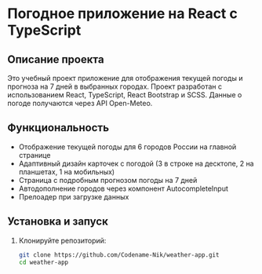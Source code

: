 # Погодное приложение на React с TypeScript

## Описание проекта

Это учебный проект приложение для отображения текущей погоды и прогноза на 7 дней в выбранных городах. Проект разработан с использованием React, TypeScript, React Bootstrap и SCSS. Данные о погоде получаются через API Open-Meteo.

## Функциональность

- Отображение текущей погоды для 6 городов России на главной странице
- Адаптивный дизайн карточек с погодой (3 в строке на десктопе, 2 на планшетах, 1 на мобильных)
- Страница с подробным прогнозом погоды на 7 дней
- Автодополнение городов через компонент AutocompleteInput
- Прелоадер при загрузке данных

## Установка и запуск

1. Клонируйте репозиторий:
   ```bash
   git clone https://github.com/Codename-Nik/weather-app.git
   cd weather-app
   ```
